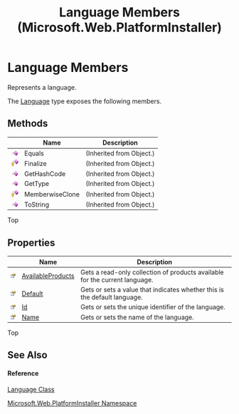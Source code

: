 ﻿---
title: Language Members (Microsoft.Web.PlatformInstaller)
TOCTitle: Language Members
ms:assetid: AllMembers.T:Microsoft.Web.PlatformInstaller.Language
ms:mtpsurl: https://msdn.microsoft.com/en-us/library/microsoft.web.platforminstaller.language_members(v=VS.90)
ms:contentKeyID: 22049580
ms.date: 05/02/2012
mtps_version: v=VS.90
---

# Language Members

Represents a language.

The [Language](language-class-microsoft-web-platforminstaller.md) type exposes the following members.

## Methods

<table>
<thead>
<tr class="header">
<th> </th>
<th>Name</th>
<th>Description</th>
</tr>
</thead>
<tbody>
<tr class="odd">
<td><img src="images/Dd565996.pubmethod(en-us,VS.90).gif" title="Public method" alt="Public method" /></td>
<td>Equals</td>
<td>(Inherited from Object.)</td>
</tr>
<tr class="even">
<td><img src="images/Dd565996.protmethod(en-us,VS.90).gif" title="Protected method" alt="Protected method" /></td>
<td>Finalize</td>
<td>(Inherited from Object.)</td>
</tr>
<tr class="odd">
<td><img src="images/Dd565996.pubmethod(en-us,VS.90).gif" title="Public method" alt="Public method" /></td>
<td>GetHashCode</td>
<td>(Inherited from Object.)</td>
</tr>
<tr class="even">
<td><img src="images/Dd565996.pubmethod(en-us,VS.90).gif" title="Public method" alt="Public method" /></td>
<td>GetType</td>
<td>(Inherited from Object.)</td>
</tr>
<tr class="odd">
<td><img src="images/Dd565996.protmethod(en-us,VS.90).gif" title="Protected method" alt="Protected method" /></td>
<td>MemberwiseClone</td>
<td>(Inherited from Object.)</td>
</tr>
<tr class="even">
<td><img src="images/Dd565996.pubmethod(en-us,VS.90).gif" title="Public method" alt="Public method" /></td>
<td>ToString</td>
<td>(Inherited from Object.)</td>
</tr>
</tbody>
</table>


Top

## Properties

<table>
<thead>
<tr class="header">
<th> </th>
<th>Name</th>
<th>Description</th>
</tr>
</thead>
<tbody>
<tr class="odd">
<td><img src="images/Dd565996.pubproperty(en-us,VS.90).gif" title="Public property" alt="Public property" /></td>
<td><a href="language-availableproducts-property-microsoft-web-platforminstaller.md">AvailableProducts</a></td>
<td>Gets a read-only collection of products available for the current language.</td>
</tr>
<tr class="even">
<td><img src="images/Dd565996.pubproperty(en-us,VS.90).gif" title="Public property" alt="Public property" /></td>
<td><a href="language-default-property-microsoft-web-platforminstaller.md">Default</a></td>
<td>Gets or sets a value that indicates whether this is the default language.</td>
</tr>
<tr class="odd">
<td><img src="images/Dd565996.pubproperty(en-us,VS.90).gif" title="Public property" alt="Public property" /></td>
<td><a href="language-id-property-microsoft-web-platforminstaller.md">Id</a></td>
<td>Gets or sets the unique identifier of the language.</td>
</tr>
<tr class="even">
<td><img src="images/Dd565996.pubproperty(en-us,VS.90).gif" title="Public property" alt="Public property" /></td>
<td><a href="language-name-property-microsoft-web-platforminstaller.md">Name</a></td>
<td>Gets or sets the name of the language.</td>
</tr>
</tbody>
</table>


Top

## See Also

#### Reference

[Language Class](language-class-microsoft-web-platforminstaller.md)

[Microsoft.Web.PlatformInstaller Namespace](microsoft-web-platforminstaller-namespace.md)

